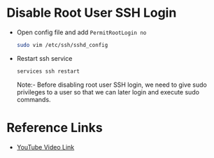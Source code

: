 # Disable Root User SSH Login

- Open config file and add `PermitRootLogin no` 

    ```bash
    sudo vim /etc/ssh/sshd_config
    ```

- Restart ssh service

    ```bash
    services ssh restart
    ```

    Note:- Before disabling root user SSH login, we need to give sudo privileges to a user so that we can later login and execute sudo commands.

# Reference Links 

- [YouTube Video Link](https://youtu.be/17FaP1sq2xw?si=W4z-0NzaIr1p0Ici)
